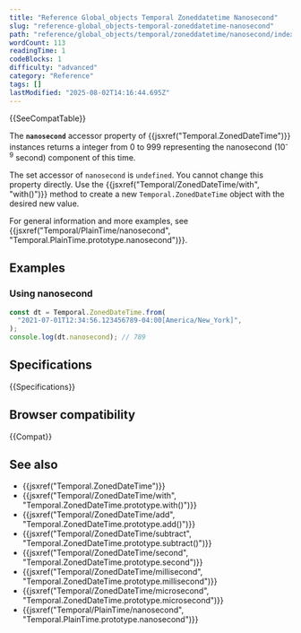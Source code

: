 ```yaml
---
title: "Reference Global_objects Temporal Zoneddatetime Nanosecond"
slug: "reference-global_objects-temporal-zoneddatetime-nanosecond"
path: "reference/global_objects/temporal/zoneddatetime/nanosecond/index.md"
wordCount: 113
readingTime: 1
codeBlocks: 1
difficulty: "advanced"
category: "Reference"
tags: []
lastModified: "2025-08-02T14:16:44.695Z"
---
```



{{SeeCompatTable}}

The **`nanosecond`** accessor property of {{jsxref("Temporal.ZonedDateTime")}} instances returns a integer from 0 to 999 representing the nanosecond (10<sup>-9</sup> second) component of this time.

The set accessor of `nanosecond` is `undefined`. You cannot change this property directly. Use the {{jsxref("Temporal/ZonedDateTime/with", "with()")}} method to create a new `Temporal.ZonedDateTime` object with the desired new value.

For general information and more examples, see {{jsxref("Temporal/PlainTime/nanosecond", "Temporal.PlainTime.prototype.nanosecond")}}.

## Examples

### Using nanosecond

```js
const dt = Temporal.ZonedDateTime.from(
  "2021-07-01T12:34:56.123456789-04:00[America/New_York]",
);
console.log(dt.nanosecond); // 789
```

## Specifications

{{Specifications}}

## Browser compatibility

{{Compat}}

## See also

- {{jsxref("Temporal.ZonedDateTime")}}
- {{jsxref("Temporal/ZonedDateTime/with", "Temporal.ZonedDateTime.prototype.with()")}}
- {{jsxref("Temporal/ZonedDateTime/add", "Temporal.ZonedDateTime.prototype.add()")}}
- {{jsxref("Temporal/ZonedDateTime/subtract", "Temporal.ZonedDateTime.prototype.subtract()")}}
- {{jsxref("Temporal/ZonedDateTime/second", "Temporal.ZonedDateTime.prototype.second")}}
- {{jsxref("Temporal/ZonedDateTime/millisecond", "Temporal.ZonedDateTime.prototype.millisecond")}}
- {{jsxref("Temporal/ZonedDateTime/microsecond", "Temporal.ZonedDateTime.prototype.microsecond")}}
- {{jsxref("Temporal/PlainTime/nanosecond", "Temporal.PlainTime.prototype.nanosecond")}}
